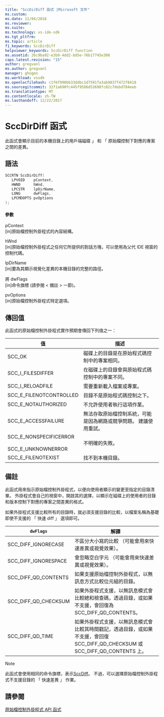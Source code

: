```yaml
---
title: "SccDirDiff 函式 |Microsoft 文件"
ms.custom: 
ms.date: 11/04/2016
ms.reviewer: 
ms.suite: 
ms.technology: vs-ide-sdk
ms.tgt_pltfrm: 
ms.topic: article
f1_keywords: SccDirDiff
helpviewer_keywords: SccDirDiff function
ms.assetid: 26c9ba92-e3b9-4dd2-bd5e-76b17745e308
caps.latest.revision: "15"
author: gregvanl
ms.author: gregvanl
manager: ghogen
ms.workload: vssdk
ms.openlocfilehash: c1f6f990bb33ddbc1d7591fa3ab9837f472f8418
ms.sourcegitcommit: 32f1a690fc445f9586d53698fc82c7debd784eeb
ms.translationtype: MT
ms.contentlocale: zh-TW
ms.lasthandoff: 12/22/2017
---
```

# <a name="sccdirdiff-function"></a>SccDirDiff 函式
此函式會顯示目前的本機目錄上的用戶端磁碟 」 和 「 原始檔控制下對應的專案之間的差異。  
  
## <a name="syntax"></a>語法  
  
```cpp  
SCCRTN SccDirDiff(  
   LPVOID    pContext,  
   HWND      hWnd,  
   LPCSTR    lpDirName,  
   LONG      dwFlags,  
   LPCMDOPTS pvOptions  
);  
```  
  
#### <a name="parameters"></a>參數  
 pContext  
 [in]原始檔控制外掛程式的內容結構。  
  
 hWnd  
 [in]原始檔控制外掛程式之任何它所提供的對話方塊，可以使用為父代 IDE 視窗的控制代碼。  
  
 lpDirName  
 [in]要為其顯示視覺化差異的本機目錄的完整的路徑。  
  
 將 dwFlags  
 [in]命令旗標 (請參閱 < 備註 > 一節)。  
  
 pvOptions  
 [in]原始檔控制外掛程式特定選項。  
  
## <a name="return-value"></a>傳回值  
 此函式的原始檔控制外掛程式實作預期會傳回下列值之一：  
  
|值|描述|  
|-----------|-----------------|  
|SCC_OK|磁碟上的目錄是在原始程式碼控制中的專案相同。|  
|SCC_I_FILESDIFFER|在磁碟上的目錄會與原始程式碼控制中的專案不同。|  
|SCC_I_RELOADFILE|需要重新載入檔案或專案。|  
|SCC_E_FILENOTCONTROLLED|目錄不是原始程式碼控制之下。|  
|SCC_E_NOTAUTHORIZED|不允許使用者執行這項作業。|  
|SCC_E_ACCESSFAILURE|無法存取原始檔控制系統，可能是因為網路或競爭問題。 建議使用重試。|  
|SCC_E_NONSPECIFICERROR<br /><br /> SCC_E_UNKNOWNERROR|不明確的失敗。|  
|SCC_E_FILENOTEXIST|找不到本機目錄。|  
  
## <a name="remarks"></a>備註  
 此函式用來指示原始檔控制外掛程式，以便向使用者顯示的變更至指定的目錄清單。 外掛程式會自己的視窗中，開啟其的選擇，以顯示在磁碟上的使用者的目錄和版本控制下對應的專案之間差異的格式。  
  
 如果外掛程式支援比較所有的目錄時，就必須支援目錄的比較，以檔案名稱為基礎即使不支援的 「 快速 diff 」 選項即可。  
  
|`dwFlags`|解譯|  
|---------------|--------------------|  
|SCC_DIFF_IGNORECASE|不區分大小寫的比較 （可能會用來快速差異或視覺效果）。|  
|SCC_DIFF_IGNORESPACE|會忽略空白字元 （可能會用來快速差異或視覺效果）。|  
|SCC_DIFF_QD_CONTENTS|如果支援原始檔控制外掛程式，以無訊息方式比較位元組的目錄。|  
|SCC_DIFF_QD_CHECKSUM|如果外掛程式支援，以無訊息模式會比較總和檢查碼，透過目錄，或如果不支援，會回復為 SCC_DIFF_QD_CONTENTS。|  
|SCC_DIFF_QD_TIME|如果外掛程式支援，以無訊息模式會比較其時間戳記，透過目錄，或如果不支援，會回復 SCC_DIFF_QD_CHECKSUM 或 SCC_DIFF_QD_CONTENTS 上。|  
  
> [!NOTE]
>  此函式會使用相同的命令旗標，表示[SccDiff](../extensibility/sccdiff-function.md)。 不過，可以選擇原始檔控制外掛程式不支援目錄的 「 快速差異 」 作業。  
  
## <a name="see-also"></a>請參閱  
 [原始檔控制外掛程式 API 函式](../extensibility/source-control-plug-in-api-functions.md)